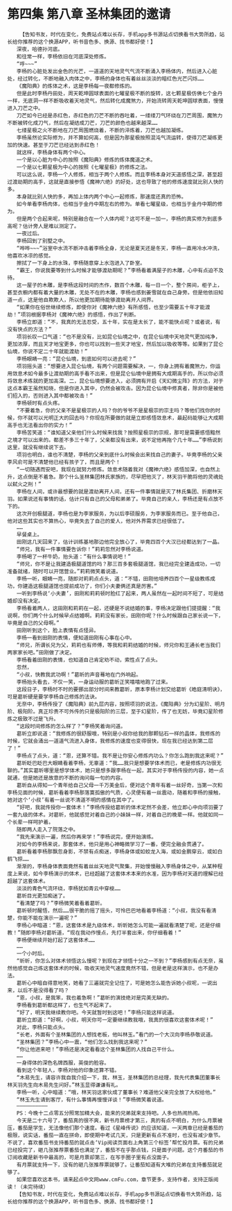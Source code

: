 # 第四集 第八章 圣林集团的邀请
        【告知书友，时代在变化，免费站点难以长存，手机app多书源站点切换看书大势所趋，站长给你推荐的这个换源APP，听书音色多、换源、找书都好使！】
       深夜，哈德孙河底。
       和往常一样，李杨依旧在河底深处修炼。
       “呼~~~”
       李杨的心脏处发出金色的光芒，一道道的天地灵气气流不断涌入李杨体内，然后进入心脏处，经过转化，不断地融入肉体之中，李杨的身体也有着丝丝淡淡的暗红色光芒闪烁……
       《魔阳典》的炼体之术，这是李杨每一夜都修炼的。
       但是此时李杨丹田处，周天乾坤圆球表面的七曜星极不断的旋转，这七颗星极仿佛七个金丹一样，无底洞一样不断吸收着天地灵气，然后转化成魔煞力，开始流转周天乾坤圆球表面，慢慢进入刀芒之中。
       刀芒如今已经是赤红色，赤红色的刀芒不断的吞吐着，一缕缕刀气环绕在刀芒周围，魔煞力不断被转化成刀气，然后在凝结成刀芒，刀芒的颜色也越来越深……
       七缕星极之火不断地在刀芒周围燃烧着，不断的淬炼着，刀芒也越加凝练。
       李杨虽然论实际修为，并不算如何高，但是因为那星极按照混沌气流运转，使得刀芒凝练更加的快速。甚至于刀芒已经达到赤红色！
       就这样，李杨身体有两个中心。
       一个是以心脏为中心的按照《魔阳典》修炼的炼体魔道之术。
       一个是以七颗星极为中心的按照《七曜星极》的修炼之法。
       可以这么说，李杨一个人修炼，相当于两个人修炼。而且李杨本身对天道感悟之深，甚至超过渡劫期的高手，这就是直接参悟《魔神六绝》的好处，这也导致了他的修炼速度就比别人快的多。
       本身就比别人快的多，再加上体内两个中心一起修炼，那速度还真的恐怖。
       如今单看李杨肉体，也相当于金丹中期左右的修为。单看七曜星级，也相当于金丹中期的修为。
       但是两个合起来呢，特别是融合在一个人体内呢？这可不是一加一，李杨的真实修为到底多高呢？估计旁人是难以测定了。
       一夜过后。
       李杨回到了别墅之中。
       “哗哗~~~”浴室中水流不断冲击着李杨全身，无论是夏天还是冬天，李杨一直用冷水冲洗，他喜欢冰凉的感觉。
       擦拭了一下身上的水珠，李杨随意穿上水泡进入了卧室。
       “霸王，你说我要等到什么时候才能够渡劫期呢？”李杨看着满屋子的木雕，心中有点迫不及待。
       这一屋子的木雕，是李杨这段时间的杰作，数百个木雕，每一日一个，整个房间，柜子上，甚至衣橱内都有着大量的木雕，无处不在的木雕，李杨也感到姜雪就在自己身旁。但是他依旧知道一点，这是他自欺欺人，所以他更加期待能够渡劫离开人间界。
       “如果你在俗世继续修炼，即使你对《魔神六绝》有所感悟，也至少需要五十年才能渡劫！”项羽根据李杨对《魔神六绝》的感悟，作出了判断。
       李杨立即道：“不，我真的无法忍受，五十年，实在是太长了，能不能快点呢？或者说，有没有快点的方法？”
       项羽长叹一口气道：“也不是没有，比如昆仑仙境之中，在昆仑仙境中天地灵气更加纯净，更加浓厚，而且天才地宝更多，你也可以找到一些天才地宝，然后加以吸收等等。如果到了昆仑仙境，你说不定二十年就能渡劫！”
       李杨眼睛一亮：“昆仑仙境，到底如何可以进去呢？”
       项羽摇头道：“想要进入昆仑仙境，有两个问题需要解决，一，你身上拥有着魔煞力，你运用敛息术如今最多让渡劫期的高手看不出来，但是昆仑仙境中是拥有大成期高手的，所以你必须将敛息术练就的更加高深。二，昆仑仙境想要进入，必须拥有开启《天幻微尘阵》的方法，对于这点本霸王虽然知晓，但是你进入其中，仍然会被攻击。因为昆仑仙境中修真者，除非你是被他们招入的，否则进入其中都被攻击！”
       李杨顿时有点头疼。
       “不要着急，你的父亲不是星极宗的人吗？你的爷爷不是星极宗的宗主吗？等他们找你的时候，你不就可以光明正大的回去吗？你现在所要做的就是立即感悟敛息术，最起码能够让大成期高手也无法看出你的实力！”
       李杨苦笑道：“谁知道父亲他们什么时候来找我？按照星极宗的宗规，那可是需要感悟黯然之境才可以出来的。都差不多三十年了，父亲都没有出来，说不定他再拖个几十年……”李杨说到这里，就没有继续说下去。
       项羽也明白，谁也不清楚，李杨的父亲到底什么时候会出来找自己的妻子。毕竟李杨的父亲李风俞可是不清楚他已经有孩子了，而且是两个！
       “一切随遇而安吧，我现在就努力修炼。敛息术随着我对《魔神六绝》感悟加深，也自然上升，这点倒是不着急。那个什么圣林集团林氏家族的，尽早把他灭了，林天羽干脆将他的灵魂处以弑火之刑！”
       李杨在人间，或许最想要的就是渡劫离开人间，还有一件事情就是灭了林氏集团、折磨林天羽。如果说还有事情的话，估计只有自己的父母和弟弟了。毕竟自己的亲人，李杨还是有点放不下的。
       这次开创极腿道，李杨也是为李家服务，为以后李硕服务，为李家服务而已。至于他自己，他对这些其实也不算热心，毕竟失去了自己的爱人，他对外界需求已经很低了。
       ……
       早餐桌上。
       田刚这几天回来了，估计训练基地那边他完全放心了，毕竟四百个大汉已经都达到了一晶。
       “师兄，我有一件事情要告诉你！”莉莉忽然对李杨说道。
       李杨喝了一杯牛奶，抬头道：“有什么事情说吧！”
       “师兄，你不是让我建造极腿道馆的吗？那三百多套极腿道馆，我已经完全建造成功，一切准备就绪，随时可以开馆营业。”莉莉微笑着说道。
       李杨一听，眼睛一亮，随即对莉莉点点头，道：“不错，田刚他培养四百个一星级教练成功，你建造这极腿道馆也提前成功了，你们小夫妻俩还真是厉害。”
       一听到李杨说‘小夫妻’，田刚和莉莉顿时脸红了起来，两人虽然在一起时间不短了，可是结婚却没有决定。
       李杨看着两人，这田刚和莉莉在一起，还硬是不说结婚的事，李杨决定跟他们提提醒：“我说啊，你们两个什么时候早点结婚啊。莉莉没有家长，田刚你呢？什么时候跟自己家长说一下，毕竟是自己的父母啊。”
       田刚听到这个，脸上表情有点怪异。
       李杨一看到田刚的表情，便知道田刚有心事在心中。
       “师兄，所谓长兄为父，莉莉也有师傅，等我和莉莉结婚的时候，师兄你和王通长老当我们两家家长吧。”田刚做了决定。
       李杨看着田刚的表情，也知道自己肯定劝不动，索性点了点头。
       忽然，
       “小叔，快教我武功啊！”葛昕的声音蓦地在门外响起。
       李杨抬头看去，不仅一笑，一身运动服的葛昕正笑嘻嘻地跑了过来。
       这段日子，李杨时不时的要挪出部分时间来教葛昕，原本李杨计划交给葛昕《皓庭清明诀》，可是葛昕硬是要学李杨自己修炼的法诀。
       无奈中，李杨传授了《魔阳典》前九层内容，按照项羽的说法，《魔阳典》分为幻星阶、明月阶、极阳阶。真正珍贵不可外传的只是极阳阶的三层，至于幻星阶，传了也无妨，毕竟幻星阶修炼之极致不过是飞升。
       “这段时间修炼的怎么样了？”李杨笑着询问道。
       葛昕立即说道：“我修炼的很舒服哦，特别是小叔你给我的那颗钻石一样的晶体，我修炼的时候，它就会涌出一道道气流进入身体，我修炼的速度也变得很快，现在我已经达到第二层了！”
       李杨点了点头，道：“恩，还算不错。我不是让你安心修炼内功么？你怎么跑到我这来呢？”
       葛昕眨巴眨巴大眼睛看着李杨，无辜道：“我……我只是想要学体术而已，老是修炼内功很无聊的。”其实葛昕哪里是想学体术，她只是想多跟李杨在一起，其实对于李杨传授的内容，她一点就通，但是她还是故意的不断的询问每一句的内容。
       葛昕自从得知一个青年给自己父母一千万美金后，便对这个青年有着一丝好奇，当第一次和李杨见面的时候，葛昕看着李杨那落寞孤傲的气质，心灵便有着一丝震动，随着和李杨的接触，她对这个‘小叔’有着一丝说不清道不明的感情在其中了。
       “好吧，我就传授你一套体术！”李杨传授给葛昕的体术定然不会差，他立即心中向项羽要了一套九级的体术。对葛昕，他就感觉对着自己的小妹妹一样，对着自己的晚辈一样。他就如同一个长辈一样呵护着。
       随即两人走入了院落之中。
       “我先来演示一遍，然后你再来学！”李杨说完，便开始演练。
       对如今的李杨来说，那套体术，他只是用心神略微学习了一番，便完全融会贯通了。
       葛昕看着李杨那飘忽身影，不禁有点痴迷，李杨身体或如蛟龙入海，或如金鹏穿云，或如白鹤飞掠……
       渐渐的，李杨身体表面竟然有着丝丝天地灵气聚集，开始慢慢融入李杨身体之中，从某种程度上来说，如今李杨演示的体术，已经超越了这套体术本来的水准，因为李杨对天道的理解已经超越了这套体术。
       淡淡的青色气流环绕，李杨犹如青云中穿梭……
       葛昕目光更加痴迷了。
       “看清楚了吗？”李杨微笑着看着葛昕。
       葛昕顿时醒悟，然后……很干脆的摇了摇头，可怜巴巴地看着李杨道：“小叔，我没有看清楚，你能不能在演示一遍呢？”
       李杨心中暗道：“恩，这套体术是九级体术，昕昕她怎么可能一遍就看清楚了呢，还是仔细教！”随即李杨对葛昕道，“现在我动作慢点，先打半套出来，你仔细看着！”
       李杨便继续开始打起了这套体术……
       ……
       一个小时后。
       “昕昕，你怎么对体术领悟这么慢呢？到现在才领悟十分之一不到？”李杨感到有点无奈，虽然他感觉自己练这套体术的时候，吸收天地灵气速度竟然不错，但是老是这样演示，也不是办法。
       葛昕心中暗自得意地笑，她看了三遍就完全记住了，可是她怎么能告诉她小叔呢，一说出来，以后不是没得看了吗？
       “恩，小叔，是我笨，我也着急啊！”葛昕的演技绝对是完美无缺的。
       李杨看到葛昕都这样了，也生气不起来了。
       “好了，明天我继续教你吧。今天就暂时到这吧！”李杨只能这样说道。
       葛昕立即道：“好啊，小叔，明天你可一定要继续教我哦，我真的很喜欢这套体术呢！”
       对此，李杨只能点头。
       “长老，外面有个圣林集团的人想找老板，他叫林玉。”看门的一个大汉向李杨恭敬说道。
       “圣林集团？”李杨心中一震，“他们怎么找到我这来呢？”
       “你让他进来吧！”李杨还是决定看看这个圣林集团的人找自己干什么。
       ……
       一身得体的深色名牌西服，英俊的脸容。
       看到这个年轻人，李杨对他的印象还算不错。
       “木易先生，请容许我自我介绍一下，我，林玉，圣林集团的总经理，我先代表集团董事长林天羽先生向木易先生问好。”林玉显得谦谦有礼。
       李杨一听，心中暗道：“哦，林天羽这家伙成了董事长？难道他父亲完全放了大权给他。”
       “林玉先生请到客厅，有什么事情再慢慢详谈！”李杨微笑着说道。
       ——————————
       PS：今晚十二点零五分照常加精大会，能来的兄弟就来支持吧。人多也热闹热闹。
       今天是二十六号了，番茄真的很不爽，新书月票榜才第三，真的有点不明白，为什么月票被压，番茄是学生，无法像他们那个速度。看过《星峰传说》的应该知道，一天两章已经是番茄的极限，说实话，番茄一直在拼命，即使期中考试几天，只是更新有点不准时，也没有减少章节。不说了，喜欢番茄书支持番茄的就点击‘Vip阅读页面右上角第三个标签’帮忙投月票。有的兄弟已经投完了，砸几张推荐票番茄也满足了，番茄不在乎那点钱，只是面子问题。这个月番茄的书订阅收藏是新书中最高的，可是月票却第三，在写手圈子里有点没面子。
       有月票就支持一下，没有的砸几张推荐票就够了。让番茄知道有大堆的兄弟在支持番茄就足够了。
       如果您喜欢这本书，请来起点中文网www.cmFu.com，章节更多，支持作者，支持正版阅读！（未完待续）
       【告知书友，时代在变化，免费站点难以长存，手机app多书源站点切换看书大势所趋，站长给你推荐的这个换源APP，听书音色多、换源、找书都好使！】